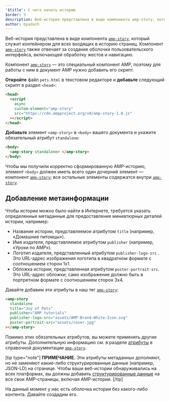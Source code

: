```yaml
---
'$title': С чего начать историю
$order: 3
description: Веб-история представлена в виде компонента amp-story, который служит контейнером для всех входящих в историю страниц. Компонент amp-story также отвечает за...
author: bpaduch
---
```


Веб-история представлена в виде компонента [`amp-story`](../../../../documentation/components/reference/amp-story.md), который служит контейнером для всех входящих в историю страниц. Компонент [`amp-story`](../../../../documentation/components/reference/amp-story.md) также отвечает за создание оболочки пользовательского интерфейса, включающей обработку жестов и навигацию.

Компонент [`amp-story`](../../../../documentation/components/reference/amp-story.md) — это специальный компонент AMP, поэтому для работы с ним в документ AMP нужно добавить его скрипт.

**Откройте** файл `pets.html` в текстовом редакторе и **добавьте** следующий скрипт в раздел `<head>`:

```html
<head>
  <script
    async
    custom-element="amp-story"
    src="https://cdn.ampproject.org/v0/amp-story-1.0.js"
  ></script>
</head>
```

**Добавьте** элемент `<amp-story>` в `<body>` вашего документа и укажите обязательный атрибут `standalone`:

```html
<body>
  <amp-story standalone> </amp-story>
</body>
```

Чтобы мы получили корректно сформированную AMP-историю, элемент `<body>` должен иметь всего один дочерний элемент — компонент [`amp-story`](../../../../documentation/components/reference/amp-story.md); все остальные элементы содержатся внутри [`amp-story`](../../../../documentation/components/reference/amp-story.md).

## Добавление метаинформации

Чтобы истории можно было найти в Интернете, требуется указать определенные метаданные для предоставления миниатюрных деталей истории, например:

- Название истории, представляемое атрибутом `title` (например, «Домашние питомцы»).
- Имя издателя, представляемое атрибутом `publisher` (например, «Уроки по AMP»).
- Логотип издателя, представленный атрибутом `publisher-logo-src` . Это URL-адрес изображения логотипа в квадратном формате с соотношением сторон 1x1.
- Обложка истории, представленная атрибутом `poster-portrait-src`. Это URL-адрес обложки; само изображение должно быть в портретном формате с соотношением сторон 3x4.

Давайте добавим эти атрибуты в наш тег [`amp-story`](../../../../documentation/components/reference/amp-story.md):

```html
<amp-story
  standalone
  title="Joy of Pets"
  publisher="AMP tutorials"
  publisher-logo-src="assets/AMP-Brand-White-Icon.svg"
  poster-portrait-src="assets/cover.jpg"
></amp-story>
```

Помимо этих обязательных атрибутов, вы можете применять другие атрибуты. Дополнительную информацию см. в разделе [атрибуты](../../../../documentation/components/reference/amp-story.md#attributes) в справочной документации [`amp-story`](../../../../documentation/components/reference/amp-story.md).

[tip type="note"] **ПРИМЕЧАНИЕ.** Эти атрибуты метаданных дополняют, но не заменяют какие-либо структурированные данные (например, JSON-LD) на странице. Чтобы ваши веб-истории обнаруживались на всех платформах, вы должны добавить [структурированные данные](../../../../documentation/guides-and-tutorials/optimize-measure/discovery.md#integrate-with-third-party-platforms-through-additional-metadata) на все свои AMP-страницы, включая AMP-истории. [/tip]

На данный момент у нас есть оболочка истории без какого-либо контента. Давайте создадим его.
